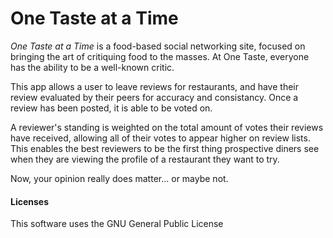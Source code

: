 One Taste at a Time
========


<em>One Taste at a Time</em> is a food-based social networking site, focused on bringing the art of critiquing food to the masses. At One Taste, everyone has the ability to be a well-known critic. 

This app allows a user to leave reviews for restaurants, and have their review evaluated by their peers for accuracy and consistancy. Once a review has been posted, it is able to be voted on. 

A reviewer's standing is weighted on the total amount of votes their reviews have received, allowing all of their votes to appear higher on review lists. This enables the best reviewers to be the first thing prospective diners see when they are viewing the profile of a restaurant they want to try.

Now, your opinion really does matter... or maybe not. 


<h4>Licenses</h4>
This software uses the GNU General Public License